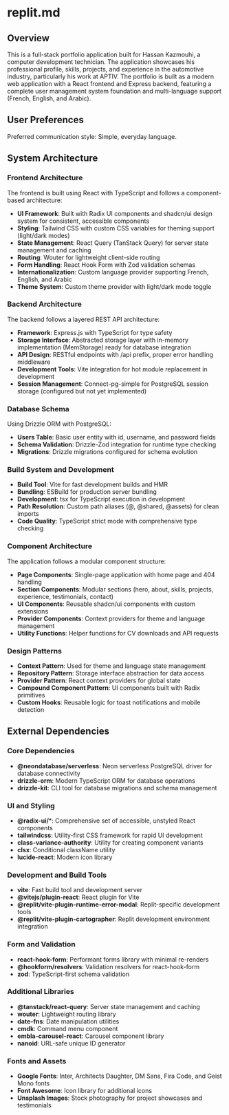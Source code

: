 # replit.md

## Overview

This is a full-stack portfolio application built for Hassan Kazmouhi, a computer development technician. The application showcases his professional profile, skills, projects, and experience in the automotive industry, particularly his work at APTIV. The portfolio is built as a modern web application with a React frontend and Express backend, featuring a complete user management system foundation and multi-language support (French, English, and Arabic).

## User Preferences

Preferred communication style: Simple, everyday language.

## System Architecture

### Frontend Architecture
The frontend is built using React with TypeScript and follows a component-based architecture:
- **UI Framework**: Built with Radix UI components and shadcn/ui design system for consistent, accessible components
- **Styling**: Tailwind CSS with custom CSS variables for theming support (light/dark modes)
- **State Management**: React Query (TanStack Query) for server state management and caching
- **Routing**: Wouter for lightweight client-side routing
- **Form Handling**: React Hook Form with Zod validation schemas
- **Internationalization**: Custom language provider supporting French, English, and Arabic
- **Theme System**: Custom theme provider with light/dark mode toggle

### Backend Architecture
The backend follows a layered REST API architecture:
- **Framework**: Express.js with TypeScript for type safety
- **Storage Interface**: Abstracted storage layer with in-memory implementation (MemStorage) ready for database integration
- **API Design**: RESTful endpoints with /api prefix, proper error handling middleware
- **Development Tools**: Vite integration for hot module replacement in development
- **Session Management**: Connect-pg-simple for PostgreSQL session storage (configured but not yet implemented)

### Database Schema
Using Drizzle ORM with PostgreSQL:
- **Users Table**: Basic user entity with id, username, and password fields
- **Schema Validation**: Drizzle-Zod integration for runtime type checking
- **Migrations**: Drizzle migrations configured for schema evolution

### Build System and Development
- **Build Tool**: Vite for fast development builds and HMR
- **Bundling**: ESBuild for production server bundling
- **Development**: tsx for TypeScript execution in development
- **Path Resolution**: Custom path aliases (@, @shared, @assets) for clean imports
- **Code Quality**: TypeScript strict mode with comprehensive type checking

### Component Architecture
The application follows a modular component structure:
- **Page Components**: Single-page application with home page and 404 handling
- **Section Components**: Modular sections (hero, about, skills, projects, experience, testimonials, contact)
- **UI Components**: Reusable shadcn/ui components with custom extensions
- **Provider Components**: Context providers for theme and language management
- **Utility Functions**: Helper functions for CV downloads and API requests

### Design Patterns
- **Context Pattern**: Used for theme and language state management
- **Repository Pattern**: Storage interface abstraction for data access
- **Provider Pattern**: React context providers for global state
- **Compound Component Pattern**: UI components built with Radix primitives
- **Custom Hooks**: Reusable logic for toast notifications and mobile detection

## External Dependencies

### Core Dependencies
- **@neondatabase/serverless**: Neon serverless PostgreSQL driver for database connectivity
- **drizzle-orm**: Modern TypeScript ORM for database operations
- **drizzle-kit**: CLI tool for database migrations and schema management

### UI and Styling
- **@radix-ui/***: Comprehensive set of accessible, unstyled React components
- **tailwindcss**: Utility-first CSS framework for rapid UI development
- **class-variance-authority**: Utility for creating component variants
- **clsx**: Conditional className utility
- **lucide-react**: Modern icon library

### Development and Build Tools
- **vite**: Fast build tool and development server
- **@vitejs/plugin-react**: React plugin for Vite
- **@replit/vite-plugin-runtime-error-modal**: Replit-specific development tools
- **@replit/vite-plugin-cartographer**: Replit development environment integration

### Form and Validation
- **react-hook-form**: Performant forms library with minimal re-renders
- **@hookform/resolvers**: Validation resolvers for react-hook-form
- **zod**: TypeScript-first schema validation

### Additional Libraries
- **@tanstack/react-query**: Server state management and caching
- **wouter**: Lightweight routing library
- **date-fns**: Date manipulation utilities
- **cmdk**: Command menu component
- **embla-carousel-react**: Carousel component library
- **nanoid**: URL-safe unique ID generator

### Fonts and Assets
- **Google Fonts**: Inter, Architects Daughter, DM Sans, Fira Code, and Geist Mono fonts
- **Font Awesome**: Icon library for additional icons
- **Unsplash Images**: Stock photography for project showcases and testimonials